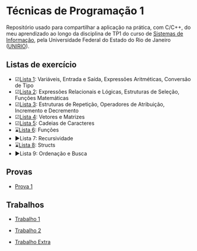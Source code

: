 # Técnicas de Programação 1
Repositório usado para compartilhar a aplicação na prática, com C/C++, do meu aprendizado ao longo da disciplina de TP1 do curso de [Sistemas de Informação][si], pela Universidade Federal do Estado do Rio de Janeiro ([UNIRIO][unirio]).

## Listas de exercício
- ☑[Lista 1][l1]: Variáveis, Entrada e Saída, Expressões Aritméticas, Conversão de Tipo
- ☑[Lista 2][l2]: Expressões Relacionais e Lógicas, Estruturas de Seleção, Funções Matemáticas
- ☑[Lista 3][l3]: Estruturas de Repetição, Operadores de Atribuição, Incremento e Decremento
- ☑[Lista 4][l4]: Vetores e Matrizes
- ☑[Lista 5][l5]: Cadeias de Caracteres
- ⌛[Lista 6][l6]: Funções
- ▶Lista 7: Recursividade
- ⌛[Lista 8][l8]: Structs
- ▶Lista 9: Ordenação e Busca


## Provas
- [Prova 1](p1)

## Trabalhos
- [Trabalho 1](t1)
- [Trabalho 2](t2)
- [Trabalho Extra](textra)

    [si]: <https://bsi.uniriotec.br>
    [unirio]: <http://www.unirio.br>
    [l1]: <https://github.com/davilimabr/bsi-tecnicas-de-programacao-1/tree/main/listas-de-exercicio/lista-1>
    [l2]: <https://github.com/davilimabr/bsi-tecnicas-de-programacao-1/tree/main/listas-de-exercicio/lista-2>
    [l3]: <https://github.com/davilimabr/bsi-tecnicas-de-programacao-1/tree/main/listas-de-exercicio/lista-3>
    [l4]: <https://github.com/davilimabr/bsi-tecnicas-de-programacao-1/tree/main/listas-de-exercicio/lista-4>
    [l5]: <https://github.com/davilimabr/bsi-tecnicas-de-programacao-1/tree/main/listas-de-exercicio/lista-5>
    [l6]: <https://github.com/davilimabr/bsi-tecnicas-de-programacao-1/tree/main/listas-de-exercicio/lista-6>
    [l8]: <https://github.com/davilimabr/bsi-tecnicas-de-programacao-1/tree/main/listas-de-exercicio/lista-8>
    [p1]: <https://github.com/davilimabr/bsi-tecnicas-de-programacao-1/tree/main/provas/prova-1>
    [t1]: <https://github.com/davilimabr/bsi-tecnicas-de-programacao-1/tree/main/trabalhos/trabalho-1>
    [t2]: <https://github.com/davilimabr/bsi-tecnicas-de-programacao-1/tree/main/trabalhos/trabalho-2>
    [textra]: <https://github.com/davilimabr/bsi-tecnicas-de-programacao-1/tree/main/trabalhos/trabalho-extra>

